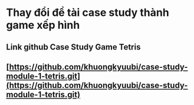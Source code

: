 # Thay đổi đề tài case study thành game xếp hình
## Link github Case Study Game Tetris
## [https://github.com/khuongkyuubi/case-study-module-1-tetris.git](https://github.com/khuongkyuubi/case-study-module-1-tetris.git)
